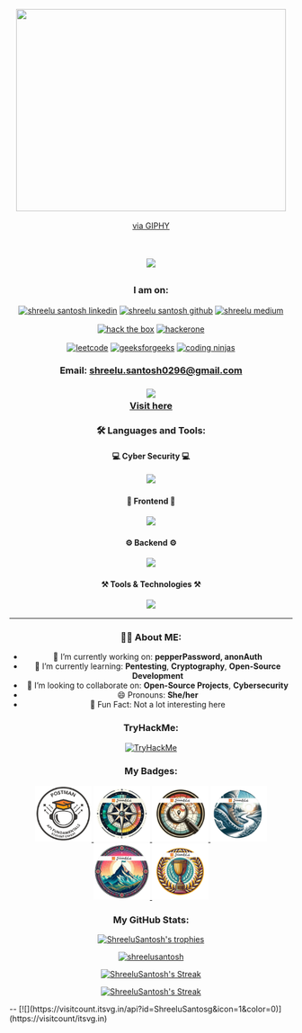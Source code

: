 <p align="center">
<img src="https://media2.giphy.com/media/2IudUHdI075HL02Pkk/200.webp?cid=790b7611k5czcheixb6gtrxnvtvrhtxnjrq2mw2pa81qp2ok&ep=v1_gifs_search&rid=200.webp&ct=g" width="480" height="360"></p>
<p align="center"><a href="https://giphy.com/gifs/pudgypenguins-data-code-coding-2IudUHdI075HL02Pkk">via GIPHY</a></p>

<h1 align="center">
    <img src="https://readme-typing-svg.herokuapp.com/?font=Jetbrains+mono&size=35&center=true&vCenter=true&width=500&height=70&duration=4000&lines=Hey+There!;+I'm+Shreelu!;" />
</h1>

<h3 align="center">I am on:</h3>
<p align="center">
    <a href="https://www.linkedin.com/in/shreelu-santosh/" target="blank"><img align="center" src="https://img.shields.io/badge/Linkedin-0e76a8?style=for-the-badge&logo=Linkedin&logoColor=white" alt="shreelu santosh linkedin" /></a>
    <a href="https://github.com/ShreeluSantosh" target="blank"><img align="center" src="https://img.shields.io/badge/Github-333?style=for-the-badge&logo=Github&logoColor=white" alt="shreelu santosh github" /></a>
    <a href="https://medium.com/@Lun4rC1ph3r"><img align="center" src="https://img.shields.io/badge/Medium-12100E?style=for-the-badge&logo=medium&logoColor=white" alt="shreelu medium" /></a>
    <br>
</p>
<p align="center">
    <a href="" target="blank"><img align="center" src ="https://img.shields.io/badge/HackTheBox-111927?style=for-the-badge&logo=Hack%20The%20Box&logoColor=9FEF00" alt="hack the box" /></a>
    <a href="" target="blank"><img align="center" src="https://img.shields.io/badge/Hackerone-494649?style=for-the-badge&logo=hackerone&logoColor=white" alt="hackerone" /></a>
    <br>
</p>
<p align="center">
    <a href="" target="blank"><img align="center" src="https://img.shields.io/badge/-LeetCode-FFA116?style=for-the-badge&logo=LeetCode&logoColor=black" alt="leetcode" /></a>
    <a href="" target="blank"><img align="center" src="https://img.shields.io/badge/GeeksforGeeks-298D46?style=for-the-badge&logo=geeksforgeeks&logoColor=white" alt="geeksforgeeks" /></a>
    <a href="" target="blank"><img align="center" src="https://img.shields.io/badge/coding%20ninjas-DD6620?style=for-the-badge&logo=codingninjas&logoColor=black" alt="coding ninjas" /></a>
</p>
<h3 align="center">
    Email: <a href="mailto:shreelu.santosh0296@gmail.com"> shreelu.santosh0296@gmail.com </a>
</h3>
<h3 align="center">
    <img src="https://readme-typing-svg.herokuapp.com/?font=Righteous&size=35&center=true&vCenter=true&width=500&height=70&duration=4000&lines=Portfolio+Website+🚀;" height="40"> <br>
    <a href="http://shreelusantosh.xyz">Visit here</a>
</h3>

<h3 align="center"> 🛠️ Languages and Tools:</h3>

<h4 align="center">💻 Cyber Security 💻</h4>
<p align="center">
  <a href="https://skillicons.dev">
    <img src="https://skillicons.dev/icons?i=linux,kali,debian,bash" />
  </a>
</p>

<h4 align="center">🎨 Frontend 🎨</h4>
<p align="center">
  <a href="https://skillicons.dev">
    <img src="https://skillicons.dev/icons?i=html,css,js,react,tailwind" />
  </a>
</p>

<h4 align="center">⚙️ Backend ⚙️</h4>
<p align="center">
  <a href="https://skillicons.dev">
    <img src="https://skillicons.dev/icons?i=nodejs,express,mongo,mysql" />
  </a>
</p>

<h4 align="center">⚒️ Tools & Technologies ⚒️</h4>
<p align="center">
  <a href="https://skillicons.dev">
    <img src="https://skillicons.dev/icons?i=git,github,azure,postman" />
  </a>
</p>
   
<hr>

<h3 align="center">👩‍💻 About ME:</h3>

<ul align="center">
    <li>🔭 I’m currently working on: <b>pepperPassword, anonAuth</b></li>
    <li>🌱 I’m currently learning: <b>Pentesting</b>, <b>Cryptography</b>, <b>Open-Source Development</b></li>
    <li>👯 I’m looking to collaborate on: <b>Open-Source Projects</b>, <b>Cybersecurity</b></li>
    <li>😄 Pronouns: <b>She/her</b></li>
    <li>🎈 Fun Fact: Not a lot interesting here</li>
</ul>

<h3 align="center">TryHackMe:</h3>
<p align="center">
<a href="https://www.tryhackme.com/p/detctshu">
<img src="https://tryhackme-badges.s3.amazonaws.com/Lun4rC1ph3r.png" alt="TryHackMe">
</a>
</p>

<h3 align="center">My Badges:</h3> 
<div style='display:flex; align-items:center;' align='center'>
    <a href="https://gssoc.girlscript.tech/leaderboard">
    <img src="https://raw.githubusercontent.com/girlscript/gssoc-website-new/main/public/badges/postman.png" width="100px" height="100px" />
    <img src="https://github.com/girlscript/gssoc-website-new/blob/main/public/badges/1.png" width="100px" height="100px" />
    <img src="https://github.com/girlscript/gssoc-website-new/blob/main/public/badges/2.png" width="100px" height="100px" />
      <img src="https://github.com/girlscript/gssoc-website-new/blob/main/public/badges/3.png" width="100px" height="100px" />
      <img src="https://github.com/girlscript/gssoc-website-new/blob/main/public/badges/4.png" width="100px" height="100px" />
      <img src="https://github.com/girlscript/gssoc-website-new/blob/main/public/badges/5.png" width="100px" height="100px" />
    </a>
</div>

<h3 align="center">My GitHub Stats:</h3> 
<p align="center"> <a href="https://github.com/ryo-ma/github-profile-trophy"><img src="https://github-profile-trophy.vercel.app/?username=shreelusantosh" alt="ShreeluSantosh's trophies" /></a> </p>
<p align="center"> <a href="https://github.com/ryo-ma/github-profile-trophy"><img src="https://github-readme-stats-stp2003.vercel.app/api?username=ShreeluSantosh&show_icons=true&border_radius=7.6" alt="shreelusantosh" /></a> </p>
<p align="center"> <a href="https://git.io/streak-stats"><img src="http://github-readme-streak-stats.herokuapp.com?user=ShreeluSantosh" alt="ShreeluSantosh's Streak" /></a> </p>
<p align="center"> <a href="https://github.com/ShreeluSantosh/github-readme-stats"><img src="https://github-readme-stats-stp2003.vercel.app/api/top-langs/?username=ShreeluSantosh&layout=compact&border_radius=7.6" alt="ShreeluSantosh's Streak" /></a> </p>
-- 
[![](https://visitcount.itsvg.in/api?id=ShreeluSantosg&icon=1&color=0)](https://visitcount/itsvg.in)
